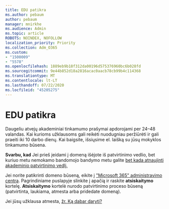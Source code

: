 ```yaml
---
title: EDU patikra
ms.author: pebaum
author: pebaum
manager: mnirkhe
ms.audience: Admin
ms.topic: article
ROBOTS: NOINDEX, NOFOLLOW
localization_priority: Priority
ms.collection: Adm_O365
ms.custom:
- "1500009"
- "5578"
ms.openlocfilehash: 1889eb9b18f312da00196d575376960bc6b028fd
ms.sourcegitcommit: 9e44b852d18a2816acac0aacb78cb99b4c114368
ms.translationtype: MT
ms.contentlocale: lt-LT
ms.lasthandoff: 07/22/2020
ms.locfileid: "45205275"
---
```

# <a name="edu-verification"></a>EDU patikra

Daugeliu atvejų akademiniai tinkamumo prašymai apdorojami per 24–48 valandas. Kai kurioms užklausoms gali reikėti nuodugniau peržiūrėti ir gali praeiti iki 10 darbo dienų. Kai baigsite, išsiųsime el. laišką su jūsų mokyklos tinkamumo būsena.

**Svarbu, kad** Jei prieš įeidami į domeną išėjote iš patvirtinimo vedlio, bet kuriuo metu nemokamo bandomojo bandymo metu galite [bet kada atnaujinti akademinio patvirtinimo vedlį.](https://go.microsoft.com/fwlink/p/?linkid=2135255)

Jei norite patikrinti domeno būseną, eikite į ["Microsoft 365" administravimo centrą](https://go.microsoft.com/fwlink/p/?linkid=2024339). Pagrindiniame puslapyje slinkite į apačią ir raskite **atsiskaitymo** kortelę. **Atsiskaitymo** kortelė nurodo patvirtinimo proceso būseną (patvirtinta, laukiama, atmesta arba pridedate domeną).

Jei jūsų užklausa atmesta, [žr. Ką dabar daryti?](https://docs.microsoft.com/microsoft-365/commerce/subscriptions/verify-academic-eligibility#my-school-isnt-eligible-what-do-i-do-now)